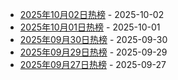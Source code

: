 * [2025年10月02日热榜](https://product-daily.haha.ai/posts/20251002) - 2025-10-02
* [2025年10月01日热榜](https://product-daily.haha.ai/posts/20251001) - 2025-10-01
* [2025年09月30日热榜](https://product-daily.haha.ai/posts/20250930) - 2025-09-30
* [2025年09月29日热榜](https://product-daily.haha.ai/posts/20250929) - 2025-09-29
* [2025年09月27日热榜](https://product-daily.haha.ai/posts/20250927) - 2025-09-27
